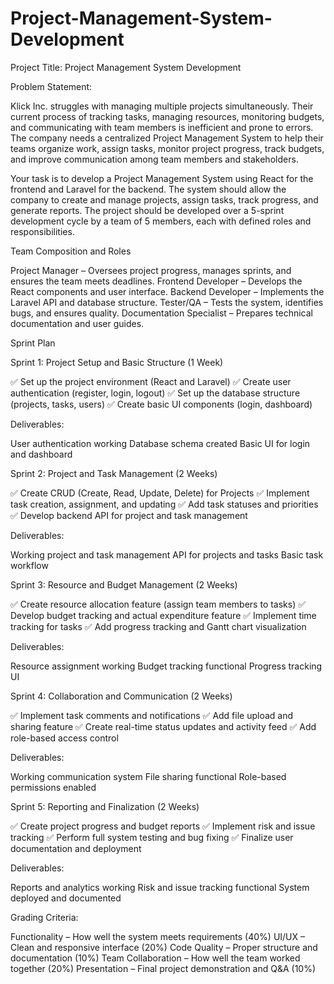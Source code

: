 # Project-Management-System-Development

Project Title: Project Management System Development

Problem Statement:

Klick Inc. struggles with managing multiple projects simultaneously. Their current process of tracking tasks, managing resources, monitoring budgets, and communicating with team members is inefficient and prone to errors. The company needs a centralized Project Management System to help their teams organize work, assign tasks, monitor project progress, track budgets, and improve communication among team members and stakeholders.

Your task is to develop a Project Management System using React for the frontend and Laravel for the backend. The system should allow the company to create and manage projects, assign tasks, track progress, and generate reports. The project should be developed over a 5-sprint development cycle by a team of 5 members, each with defined roles and responsibilities.

Team Composition and Roles

Project Manager – Oversees project progress, manages sprints, and ensures the team meets deadlines.
Frontend Developer – Develops the React components and user interface.
Backend Developer – Implements the Laravel API and database structure.
Tester/QA – Tests the system, identifies bugs, and ensures quality.
Documentation Specialist – Prepares technical documentation and user guides.

Sprint Plan

Sprint 1: Project Setup and Basic Structure (1 Week)

✅ Set up the project environment (React and Laravel)
✅ Create user authentication (register, login, logout)
✅ Set up the database structure (projects, tasks, users)
✅ Create basic UI components (login, dashboard)

Deliverables:

User authentication working
Database schema created
Basic UI for login and dashboard


Sprint 2: Project and Task Management (2 Weeks)

✅ Create CRUD (Create, Read, Update, Delete) for Projects
✅ Implement task creation, assignment, and updating
✅ Add task statuses and priorities
✅ Develop backend API for project and task management

Deliverables:

Working project and task management
API for projects and tasks
Basic task workflow

Sprint 3: Resource and Budget Management (2 Weeks)

✅ Create resource allocation feature (assign team members to tasks)
✅ Develop budget tracking and actual expenditure feature
✅ Implement time tracking for tasks
✅ Add progress tracking and Gantt chart visualization

Deliverables:

Resource assignment working
Budget tracking functional
Progress tracking UI

Sprint 4: Collaboration and Communication (2 Weeks)

✅ Implement task comments and notifications
✅ Add file upload and sharing feature
✅ Create real-time status updates and activity feed
✅ Add role-based access control

Deliverables:

Working communication system
File sharing functional
Role-based permissions enabled

Sprint 5: Reporting and Finalization (2 Weeks)

✅ Create project progress and budget reports
✅ Implement risk and issue tracking
✅ Perform full system testing and bug fixing
✅ Finalize user documentation and deployment

Deliverables:

Reports and analytics working
Risk and issue tracking functional
System deployed and documented

Grading Criteria:

Functionality – How well the system meets requirements (40%)
UI/UX – Clean and responsive interface (20%)
Code Quality – Proper structure and documentation (10%)
Team Collaboration – How well the team worked together (20%)
Presentation – Final project demonstration and Q&A (10%)


